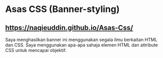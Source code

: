 # Asas CSS (Banner-styling)

## https://naqieuddin.github.io/Asas-Css/

Saya menghasilkan banner ini menggunakan segala ilmu berkaitan HTML dan CSS.
Saya menggunakan apa-apa sahaja elemen HTML dan attribute CSS untuk mencapai objektif.

 
 
